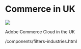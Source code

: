 # Commerce in UK

![](https://hlx.blob.core.windows.net/external/842a250bda3ea0e821c9557517076f26ac20f7c9#image.png)

Adobe Commerce Cloud in the UK

/components/filters-industries.html
